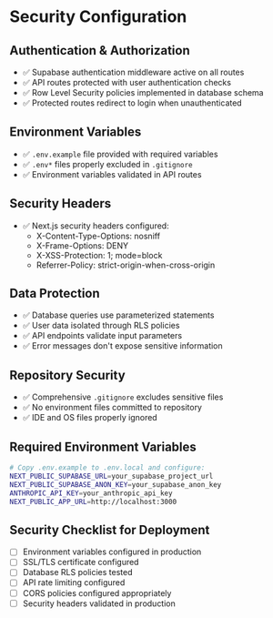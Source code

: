 # Security Configuration

## Authentication & Authorization
- ✅ Supabase authentication middleware active on all routes
- ✅ API routes protected with user authentication checks
- ✅ Row Level Security policies implemented in database schema
- ✅ Protected routes redirect to login when unauthenticated

## Environment Variables
- ✅ `.env.example` file provided with required variables
- ✅ `.env*` files properly excluded in `.gitignore`
- ✅ Environment variables validated in API routes

## Security Headers
- ✅ Next.js security headers configured:
  - X-Content-Type-Options: nosniff
  - X-Frame-Options: DENY
  - X-XSS-Protection: 1; mode=block
  - Referrer-Policy: strict-origin-when-cross-origin

## Data Protection
- ✅ Database queries use parameterized statements
- ✅ User data isolated through RLS policies
- ✅ API endpoints validate input parameters
- ✅ Error messages don't expose sensitive information

## Repository Security
- ✅ Comprehensive `.gitignore` excludes sensitive files
- ✅ No environment files committed to repository
- ✅ IDE and OS files properly ignored

## Required Environment Variables
```bash
# Copy .env.example to .env.local and configure:
NEXT_PUBLIC_SUPABASE_URL=your_supabase_project_url
NEXT_PUBLIC_SUPABASE_ANON_KEY=your_supabase_anon_key  
ANTHROPIC_API_KEY=your_anthropic_api_key
NEXT_PUBLIC_APP_URL=http://localhost:3000
```

## Security Checklist for Deployment
- [ ] Environment variables configured in production
- [ ] SSL/TLS certificate configured
- [ ] Database RLS policies tested
- [ ] API rate limiting configured
- [ ] CORS policies configured appropriately
- [ ] Security headers validated in production